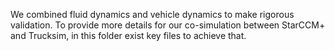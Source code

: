 We combined fluid dynamics and vehicle dynamics to make rigorous validation.
To provide more details for our co-simulation between StarCCM+ and Trucksim, in this folder exist key files to achieve that.

